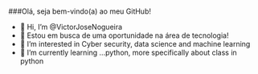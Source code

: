 ###
<div>
###Olá, seja bem-vindo(a) ao meu GitHub!


- 👋 Hi, I’m @VictorJoseNogueira
- 💼 Estou em busca de uma oportunidade na área de tecnologia! </br>
- 👀 I’m interested in Cyber security, 
data science and machine learning
- 🌱 I’m currently learning ...python, 
more specifically about class in python
</div>

<!---
VictorJoseNogueira/VictorJoseNogueira is a ✨ special ✨ repository because its `README.md` (this file) appears on your GitHub profile.
You can click the Preview link to take a look at your changes.
--->

